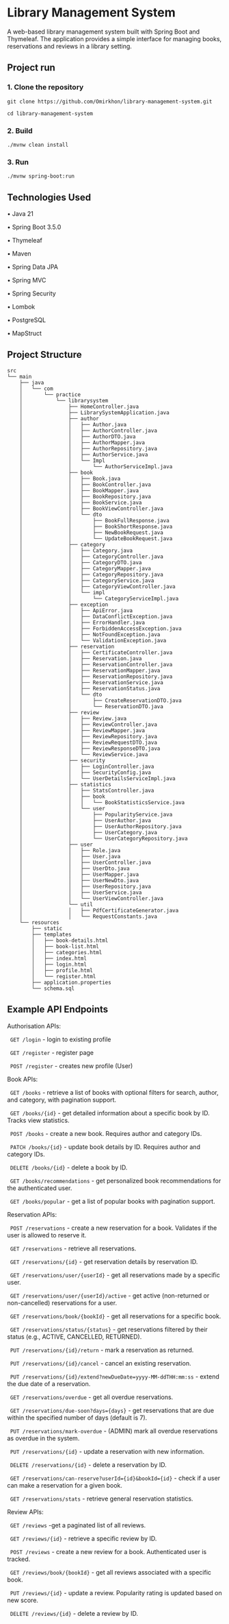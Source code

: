 # Library Management System
A web-based library management system built with Spring Boot and Thymeleaf. The application provides a simple interface for managing books, reservations and reviews in a library setting.

## Project run
### 1. Clone the repository
`git clone https://github.com/Omirkhon/library-management-system.git`

`cd library-management-system`

### 2. Build
`./mvnw clean install`

### 3. Run
`./mvnw spring-boot:run `

## Technologies Used
• Java 21

• Spring Boot 3.5.0

• Thymeleaf

• Maven

• Spring Data JPA

• Spring MVC

• Spring Security

• Lombok

• PostgreSQL

• MapStruct

## Project Structure
```
src
└── main
    ├── java
    │   └── com
    │       └── practice
    │           └── librarysystem
    │               ├── HomeController.java
    │               ├── LibrarySystemApplication.java
    │               ├── author
    │               │   ├── Author.java
    │               │   ├── AuthorController.java
    │               │   ├── AuthorDTO.java
    │               │   ├── AuthorMapper.java
    │               │   ├── AuthorRepository.java
    │               │   ├── AuthorService.java
    │               │   └── Impl
    │               │       └── AuthorServiceImpl.java
    │               ├── book
    │               │   ├── Book.java
    │               │   ├── BookController.java
    │               │   ├── BookMapper.java
    │               │   ├── BookRepository.java
    │               │   ├── BookService.java
    │               │   ├── BookViewController.java
    │               │   └── dto
    │               │       ├── BookFullResponse.java
    │               │       ├── BookShortResponse.java
    │               │       ├── NewBookRequest.java
    │               │       └── UpdateBookRequest.java
    │               ├── category
    │               │   ├── Category.java
    │               │   ├── CategoryController.java
    │               │   ├── CategoryDTO.java
    │               │   ├── CategoryMapper.java
    │               │   ├── CategoryRepository.java
    │               │   ├── CategoryService.java
    │               │   ├── CategoryViewController.java
    │               │   └── impl
    │               │       └── CategoryServiceImpl.java
    │               ├── exception
    │               │   ├── ApiError.java
    │               │   ├── DataConflictException.java
    │               │   ├── ErrorHandler.java
    │               │   ├── ForbiddenAccessException.java
    │               │   ├── NotFoundException.java
    │               │   └── ValidationException.java
    │               ├── reservation
    │               │   ├── CertificateController.java
    │               │   ├── Reservation.java
    │               │   ├── ReservationController.java
    │               │   ├── ReservationMapper.java
    │               │   ├── ReservationRepository.java
    │               │   ├── ReservationService.java
    │               │   ├── ReservationStatus.java
    │               │   └── dto
    │               │       ├── CreateReservationDTO.java
    │               │       └── ReservationDTO.java
    │               ├── review
    │               │   ├── Review.java
    │               │   ├── ReviewController.java
    │               │   ├── ReviewMapper.java
    │               │   ├── ReviewRepository.java
    │               │   ├── ReviewRequestDTO.java
    │               │   ├── ReviewResponseDTO.java
    │               │   └── ReviewService.java
    │               ├── security
    │               │   ├── LoginController.java
    │               │   ├── SecurityConfig.java
    │               │   └── UserDetailsServiceImpl.java
    │               ├── statistics
    │               │   ├── StatsController.java
    │               │   ├── book
    │               │   │   └── BookStatisticsService.java
    │               │   └── user
    │               │       ├── PopularityService.java
    │               │       ├── UserAuthor.java
    │               │       ├── UserAuthorRepository.java
    │               │       ├── UserCategory.java
    │               │       └── UserCategoryRepository.java
    │               ├── user
    │               │   ├── Role.java
    │               │   ├── User.java
    │               │   ├── UserController.java
    │               │   ├── UserDto.java
    │               │   ├── UserMapper.java
    │               │   ├── UserNewDto.java
    │               │   ├── UserRepository.java
    │               │   ├── UserService.java
    │               │   └── UserViewController.java
    │               └── util
    │               │   ├── PdfCertificateGenerator.java
    │               │   └── RequestConstants.java
    └── resources
        ├── static
        ├── templates
        │   ├── book-details.html
        │   ├── book-list.html
        │   ├── categories.html
        │   ├── index.html
        │   ├── login.html
        │   ├── profile.html
        │   └── register.html
        ├── application.properties
        └── schema.sql
```

## Example API Endpoints
Authorisation APIs:

` GET /login` - login to existing profile

` GET /register` - register page

` POST /register` - creates new profile (User)

Book APIs:

` GET /books` - retrieve a list of books with optional filters for search, author, and category, with pagination support.

` GET /books/{id}` - get detailed information about a specific book by ID. Tracks view statistics.

` POST /books` - create a new book. Requires author and category IDs.

` PATCH /books/{id}` - update book details by ID. Requires author and category IDs.

` DELETE /books/{id}` - delete a book by ID.

` GET /books/recommendations` - get personalized book recommendations for the authenticated user.

` GET /books/popular` - get a list of popular books with pagination support.

Reservation APIs:

` POST /reservations` - create a new reservation for a book. Validates if the user is allowed to reserve it.

` GET /reservations` - retrieve all reservations.

` GET /reservations/{id}` - get reservation details by reservation ID.

` GET /reservations/user/{userId}` - get all reservations made by a specific user.

` GET /reservations/user/{userId}/active` - get active (non-returned or non-cancelled) reservations for a user.

` GET /reservations/book/{bookId}` - get all reservations for a specific book.

` GET /reservations/status/{status}` - get reservations filtered by their status (e.g., ACTIVE, CANCELLED, RETURNED).

` PUT /reservations/{id}/return` - mark a reservation as returned.

` PUT /reservations/{id}/cancel` - cancel an existing reservation.

` PUT /reservations/{id}/extend?newDueDate=yyyy-MM-ddTHH:mm:ss` - extend the due date of a reservation.

` GET /reservations/overdue` - get all overdue reservations.

` GET /reservations/due-soon?days={days}` - get reservations that are due within the specified number of days (default is 7).

` PUT /reservations/mark-overdue` - (ADMIN) mark all overdue reservations as overdue in the system.

` PUT /reservations/{id}` - update a reservation with new information.

` DELETE /reservations/{id}` - delete a reservation by ID.

` GET /reservations/can-reserve?userId={id}&bookId={id}` - check if a user can make a reservation for a given book.

` GET /reservations/stats` - retrieve general reservation statistics.

Review APIs:

` GET /reviews` -get a paginated list of all reviews.

` GET /reviews/{id}` - retrieve a specific review by ID.

` POST /reviews` - create a new review for a book. Authenticated user is tracked.

` GET /reviews/book/{bookId}` - get all reviews associated with a specific book.

` PUT /reviews/{id}` - update a review. Popularity rating is updated based on new score.

` DELETE /reviews/{id}` - delete a review by ID.

